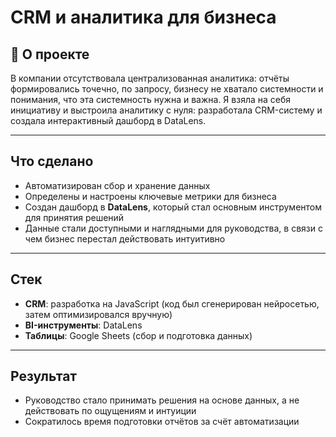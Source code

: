 # CRM и аналитика для бизнеса

## 📌 О проекте
В компании отсутствовала централизованная аналитика: отчёты формировались точечно, по запросу, бизнесу не хватало системности и понимания, что эта системность нужна и важна.
Я взяла на себя инициативу и выстроила аналитику с нуля: разработала CRM-систему и создала интерактивный дашборд в DataLens.  

---

## Что сделано

- Автоматизирован сбор и хранение данных  
- Определены и настроены ключевые метрики для бизнеса  
- Создан дашборд в **DataLens**, который стал основным инструментом для принятия решений  
- Данные стали доступными и наглядными для руководства, в связи с чем бизнес перестал действовать интуитивно

---

## Стек

- **CRM**: разработка на JavaScript (код был сгенерирован нейросетью, затем оптимизировался вручную)  
- **BI-инструменты**: DataLens
- **Таблицы**: Google Sheets (сбор и подготовка данных)

---

## Результат

- Руководство стало принимать решения на основе данных, а не действовать по ощущениям и интуиции 
- Сократилось время подготовки отчётов за счёт автоматизации

